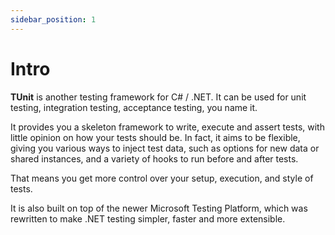 ```yaml
---
sidebar_position: 1
---
```


# Intro

**TUnit** is another testing framework for C# / .NET.
It can be used for unit testing, integration testing, acceptance testing, you name it.

It provides you a skeleton framework to write, execute and assert tests, with little opinion on how your tests should be. In fact, it aims to be flexible, giving you various ways to inject test data, such as options for new data or shared instances, and a variety of hooks to run before and after tests.

That means you get more control over your setup, execution, and style of tests.

It is also built on top of the newer Microsoft Testing Platform, which was rewritten to make .NET testing simpler, faster and more extensible.